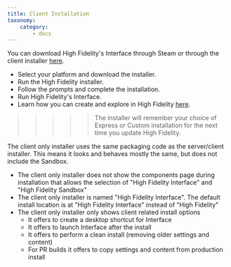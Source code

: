 ```yaml
---
title: Client Installation
taxonomy:
    category:
        - docs
---
```

You can download High Fidelity's Interface through Steam or through the client installer [here](https://highfidelity.com/download/client).

* Select your platform and download the installer.
* Run the High Fidelity installer.
* Follow the prompts and complete the installation.
* Run High Fidelity's Interface. 
* Learn how you can create and explore in High Fidelity [here](https://docs.highfidelity.com/create-and-explore). 


> > > > > The installer will remember your choice of Express or Custom installation for the next time you update High Fidelity. 

The client only installer uses the same packaging code as the server/client installer. This means it looks and behaves mostly the same, but does not include the Sandbox.
+ The client only installer does not show the components page during installation that allows the selection of "High Fidelity Interface" and "High Fidelity Sandbox"
+ The client only installer is named "High Fidelity Interface". The default install location is at "High Fidelity Interface" instead of "High Fidelity"
+ The client only installer only shows client related install options
  - It offers to create a desktop shortcut for Interface
  - It offers to launch Interface after the install
  - It offers to perform a clean install (removing older settings and content)
  - For PR builds it offers to copy settings and content from production install
